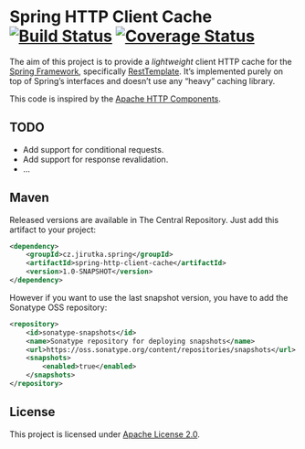 Spring HTTP Client Cache [![Build Status](https://travis-ci.org/jirutka/spring-http-client-cache.png)](https://travis-ci.org/jirutka/spring-http-client-cache) [![Coverage Status](https://coveralls.io/repos/jirutka/spring-http-client-cache/badge.png)](https://coveralls.io/r/jirutka/spring-http-client-cache)
========================

The aim of this project is to provide a _lightweight_ client HTTP cache for the [Spring Framework](http://projects.spring.io/spring-framework/), specifically [RestTemplate](http://docs.spring.io/spring/docs/3.2.x/javadoc-api/org/springframework/web/client/RestTemplate.html). It’s implemented purely on top of Spring’s interfaces and doesn’t use any “heavy” caching library.

This code is inspired by the [Apache HTTP Components](https://hc.apache.org/).


TODO
----

*  Add support for conditional requests.
*  Add support for response revalidation.
*  ...


Maven
-----

Released versions are available in The Central Repository. Just add this artifact to your project:

```xml
<dependency>
    <groupId>cz.jirutka.spring</groupId>
    <artifactId>spring-http-client-cache</artifactId>
    <version>1.0-SNAPSHOT</version>
</dependency>
```

However if you want to use the last snapshot version, you have to add the Sonatype OSS repository:

```xml
<repository>
    <id>sonatype-snapshots</id>
    <name>Sonatype repository for deploying snapshots</name>
    <url>https://oss.sonatype.org/content/repositories/snapshots</url>
    <snapshots>
        <enabled>true</enabled>
    </snapshots>
</repository>
```


License
-------

This project is licensed under [Apache License 2.0](http://www.apache.org/licenses/LICENSE-2.0.html).
